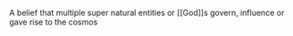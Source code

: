A belief that multiple super natural entities or [[God]]s govern, influence or gave rise to the cosmos